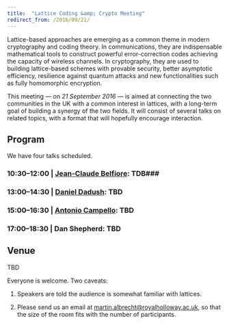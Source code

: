 ```yaml
---
title:  "Lattice Coding &amp; Crypto Meeting"
redirect_from: /2016/09/21/
---
```


Lattice-based approaches are emerging as a common theme in modern cryptography and coding theory. In communications, they are indispensable mathematical tools to construct powerful error-correction codes achieving the capacity of wireless channels. In cryptography, they are used to building lattice-based schemes with provable security, better asymptotic efficiency, resilience against quantum attacks and new functionalities such as fully homomorphic encryption.

This meeting — on *21 September 2016* — is aimed at connecting the two communities in the UK with a common interest in lattices, with a long-term goal of building a synergy of the two fields. It will consist of several talks on related topics, with a format that will hopefully encourage interaction.

## Program ##

We have four talks scheduled.

### <span>10:30–12:00 | [Jean-Claude Belfiore](http://perso.telecom-paristech.fr/~belfiore/):</span>  TDB###

### <span>13:00–14:30 | [Daniel Dadush](http://homepages.cwi.nl/~dadush/):</span> TBD ###

### <span>15:00–16:30 | [Antonio Campello](http://www.ime.unicamp.br/~campello/):</span> TBD ###

### <span>17:00–18:30 | Dan Shepherd:</span> TBD ###

## Venue ##

TBD

Everyone is welcome. Two caveats:

1. Speakers are told the audience is somewhat familiar with lattices.

2. Please send us an email at <martin.albrecht@royalholloway.ac.uk>,
   so that the size of the room fits with the number of participants.
